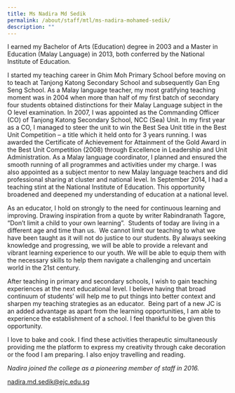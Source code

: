 ```yaml
---
title: Ms Nadira Md Sedik
permalink: /about/staff/mtl/ms-nadira-mohamed-sedik/
description: ""
---
```


I earned my Bachelor of Arts (Education) degree in 2003 and a Master in Education (Malay Language) in 2013, both conferred by the National Institute of Education.

I started my teaching career in Ghim Moh Primary School before moving on to teach at Tanjong Katong Secondary School and subsequently Gan Eng Seng School. As a Malay language teacher, my most gratifying teaching moment was in 2004 when more than half of my first batch of secondary four students obtained distinctions for their Malay Language subject in the O level examination. In 2007, I was appointed as the Commanding Officer (CO) of Tanjong Katong Secondary School, NCC (Sea) Unit. In my first year as a CO, I managed to steer the unit to win the Best Sea Unit title in the Best Unit Competition – a title which it held onto for 3 years running. I was awarded the Certificate of Achievement for Attainment of the Gold Award in the Best Unit Competition (2008) through Excellence in Leadership and Unit Administration. As a Malay language coordinator, I planned and ensured the smooth running of all programmes and activities under my charge. I was also appointed as a subject mentor to new Malay language teachers and did professional sharing at cluster and national level. In September 2014, I had a teaching stint at the National Institute of Education. This opportunity broadened and deepened my understanding of education at a national level.

As an educator, I hold on strongly to the need for continuous learning and improving. Drawing inspiration from a quote by writer Rabindranath Tagore, “Don’t limit a child to your own learning”.  Students of today are living in a different age and time than us.  We cannot limit our teaching to what we have been taught as it will not do justice to our students. By always seeking knowledge and progressing, we will be able to provide a relevant and vibrant learning experience to our youth. We will be able to equip them with the necessary skills to help them navigate a challenging and uncertain world in the 21st century.

After teaching in primary and secondary schools, I wish to gain teaching experiences at the next educational level. I believe having that broad continuum of students’ will help me to put things into better context and sharpen my teaching strategies as an educator.  Being part of a new JC is an added advantage as apart from the learning opportunities, I am able to experience the establishment of a school. I feel thankful to be given this opportunity.

I love to bake and cook. I find these activities therapeutic simultaneously providing me the platform to express my creativity through cake decoration or the food I am preparing. I also enjoy travelling and reading.

_Nadira joined the college as a pioneering member of staff in 2016._

[nadira.md.sedik@ejc.edu.sg](mailto:nadira.md.sedik@ejc.edu.sg)